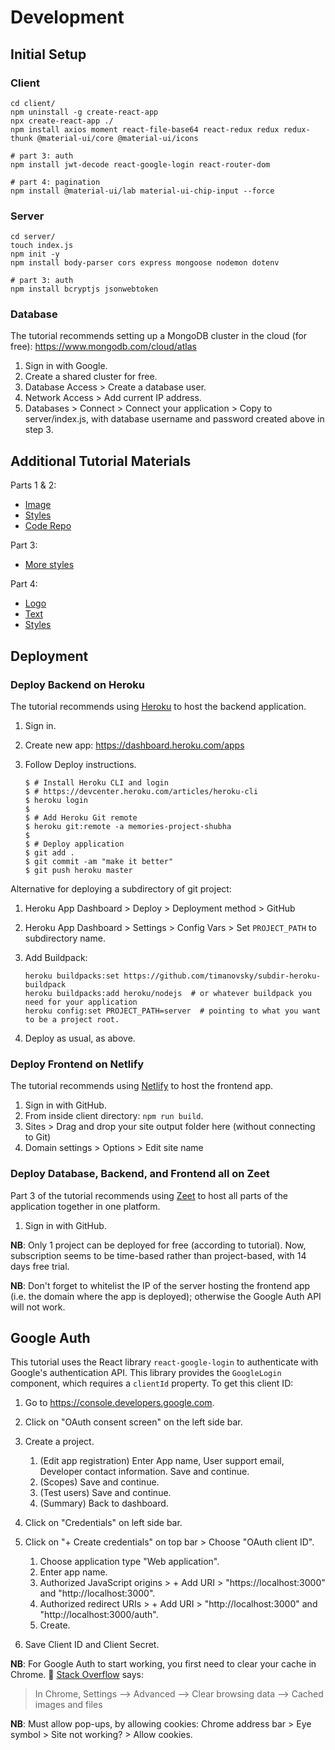 Development
===

Initial Setup
---

### Client

```shell
cd client/
npm uninstall -g create-react-app
npx create-react-app ./
npm install axios moment react-file-base64 react-redux redux redux-thunk @material-ui/core @material-ui/icons

# part 3: auth
npm install jwt-decode react-google-login react-router-dom

# part 4: pagination 
npm install @material-ui/lab material-ui-chip-input --force
```

### Server

```shell
cd server/
touch index.js
npm init -y
npm install body-parser cors express mongoose nodemon dotenv

# part 3: auth
npm install bcryptjs jsonwebtoken
```

### Database

The tutorial recommends setting up a MongoDB cluster in the cloud (for free): <https://www.mongodb.com/cloud/atlas>

1. Sign in with Google.
1. Create a shared cluster for free.
1. Database Access > Create a database user.
1. Network Access > Add current IP address.
1. Databases > Connect > Connect your application > Copy to server/index.js, with database username and password created above in step 3.

Additional Tutorial Materials
---

Parts 1 & 2:

- [Image](https://raw.githubusercontent.com/adrianhajdin/project_mern_memories/master/client/src/images/memories.png?token=AF56X74XONEUGZ4FD2FUIA27UURPI)
- [Styles](https://gist.github.com/adrianhajdin/d99aaa67124f0de7667fd3937715fb26)
- [Code Repo](https://github.com/adrianhajdin/project_mern_memories)

Part 3:

- [More styles](https://gist.github.com/adrianhajdin/cc90da3990871d509ccbd9068da5a636)

Part 4:

- [Logo](https://i.ibb.co/NyJqJWK/memories-Logo.png)
- [Text](https://i.ibb.co/cvkcJFm/memories-Text.png)
- [Styles](https://gist.github.com/adrianhajdin/83194cd8c920e6cf79dd83f03076f167)


Deployment
---

### Deploy Backend on Heroku

The tutorial recommends using [Heroku](https://www.heroku.com/) to host the backend application.

1. Sign in.
1. Create new app: <https://dashboard.heroku.com/apps>
1. Follow Deploy instructions.

    ```shell
    $ # Install Heroku CLI and login
    $ # https://devcenter.heroku.com/articles/heroku-cli
    $ heroku login
    $
    $ # Add Heroku Git remote
    $ heroku git:remote -a memories-project-shubha
    $
    $ # Deploy application
    $ git add .
    $ git commit -am "make it better"
    $ git push heroku master
    ```

Alternative for deploying a subdirectory of git project:

1. Heroku App Dashboard > Deploy > Deployment method > GitHub
1. Heroku App Dashboard > Settings > Config Vars > Set `PROJECT_PATH` to subdirectory name.
1. Add Buildpack:

    ```shell
    heroku buildpacks:set https://github.com/timanovsky/subdir-heroku-buildpack
    heroku buildpacks:add heroku/nodejs  # or whatever buildpack you need for your application
    heroku config:set PROJECT_PATH=server  # pointing to what you want to be a project root.
    ```

1. Deploy as usual, as above.

### Deploy Frontend on Netlify

The tutorial recommends using [Netlify](https://www.netlify.com/) to host the frontend app.

1. Sign in with GitHub.
1. From inside client directory: `npm run build`.
1. Sites > Drag and drop your site output folder here (without connecting to Git)
1. Domain settings > Options > Edit site name

### Deploy Database, Backend, and Frontend all on Zeet

Part 3 of the tutorial recommends using [Zeet](https://zeet.co/) to host all parts of the application together in one platform.

1. Sign in with GitHub.

**NB**: Only 1 project can be deployed for free (according to tutorial). Now, subscription seems to be time-based rather than project-based, with 14 days free trial.

**NB**: Don't forget to whitelist the IP of the server hosting the frontend app (i.e. the domain where the app is deployed); otherwise the Google Auth API will not work.

Google Auth
---

This tutorial uses the React library `react-google-login` to authenticate with Google's authentication API. This library provides the `GoogleLogin` component, which requires a `clientId` property. To get this client ID:

1. Go to <https://console.developers.google.com>.
1. Click on "OAuth consent screen" on the left side bar.
1. Create a project.

    1. (Edit app registration) Enter App name, User support email, Developer contact information. Save and continue.
    1. (Scopes) Save and continue.
    1. (Test users) Save and continue.
    1. (Summary) Back to dashboard.

1. Click on "Credentials" on left side bar.
1. Click on "+ Create credentials" on top bar > Choose "OAuth client ID".

    1. Choose application type "Web application".
    1. Enter app name.
    1. Authorized JavaScript origins > + Add URI > "https://localhost:3000" and "http://localhost:3000".
    1. Authorized redirect URIs > + Add URI > "http://localhost:3000" and "http://localhost:3000/auth".
    1. Create.

1. Save Client ID and Client Secret.

**NB**: For Google Auth to start working, you first need to clear your cache in Chrome. :shrug: [Stack Overflow](https://stackoverflow.com/questions/43964539/google-api-not-a-valid-origin-for-the-client-url-has-not-been-whitelisted-for) says:

> In Chrome, Settings --> Advanced --> Clear browsing data --> Cached images and files

**NB**: Must allow pop-ups, by allowing cookies: Chrome address bar > Eye symbol > Site not working? > Allow cookies.
